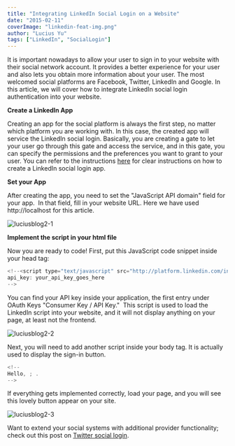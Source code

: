 ```yaml
---
title: "Integrating LinkedIn Social Login on a Website"
date: "2015-02-11"
coverImage: "linkedin-feat-img.png"
author: "Lucius Yu"
tags: ["LinkedIn", "SocialLogin"]
---
```


It is important nowadays to allow your user to sign in to your website with their social network account. It provides a better experience for your user and also lets you obtain more information about your user. The most welcomed social platforms are Facebook, Twitter, LinkedIn and Google. In this article, we will cover how to integrate LinkedIn social login authentication into your website.

**Create a LinkedIn App**

Creating an app for the social platform is always the first step, no matter which platform you are working with. In this case, the created app will service the LinkedIn social login. Basically, you are creating a gate to let your user go through this gate and access the service, and in this gate, you can specify the permissions and the preferences you want to grant to your user. You can refer to the instructions [here](https://www.loginradius.com/docs/api/v2/admin-console/social-provider/app-reviews/linkedin-app-review/) for clear instructions on how to create a LinkedIn social login app.

**Set your App**

After creating the app, you need to set the "JavaScript API domain" field for your app.  In that field, fill in your website URL. Here we have used http://localhost for this article.

![luciusblog2-1](luciusblog2-1.png)

**Implement the script in your html file**

Now you are ready to code! First, put this JavaScript code snippet inside your head tag:

```js
<!--<script type="text/javascript" src="http://platform.linkedin.com/in.js">
api_key: your_api_key_goes_here
-->
```

You can find your API key inside your application, the first entry under OAuth Keys "Consumer Key / API Key."  This script is used to load the LinkedIn script into your website, and it will not display anything on your page, at least not the frontend.

![luciusblog2-2](luciusblog2-2.png)

Next, you will need to add another script inside your body tag. It is actually used to display the sign-in button.

```js
<!--
Hello, ; .
-->
```

If everything gets implemented correctly, load your page, and you will see this lovely button appear on your site.

![luciusblog2-3](luciusblog2-3.png)

Want to extend your social systems with additional provider functionality; check out this post on [Twitter social login](/integrating-twitter-social-login/ "Integrating Twitter Social Login").
